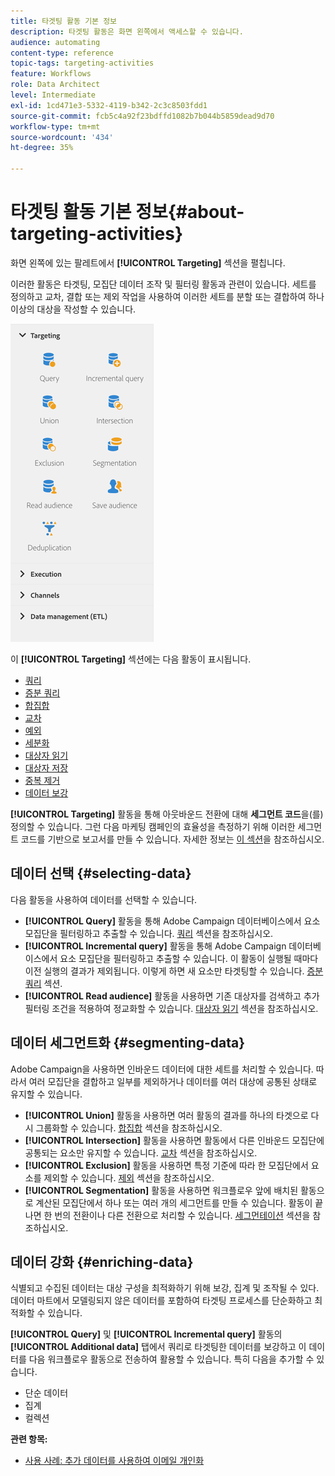 ```yaml
---
title: 타겟팅 활동 기본 정보
description: 타겟팅 활동은 화면 왼쪽에서 액세스할 수 있습니다.
audience: automating
content-type: reference
topic-tags: targeting-activities
feature: Workflows
role: Data Architect
level: Intermediate
exl-id: 1cd471e3-5332-4119-b342-2c3c8503fdd1
source-git-commit: fcb5c4a92f23bdffd1082b7b044b5859dead9d70
workflow-type: tm+mt
source-wordcount: '434'
ht-degree: 35%

---
```


# 타겟팅 활동 기본 정보{#about-targeting-activities}

화면 왼쪽에 있는 팔레트에서 **[!UICONTROL Targeting]** 섹션을 펼칩니다.

이러한 활동은 타겟팅, 모집단 데이터 조작 및 필터링 활동과 관련이 있습니다. 세트를 정의하고 교차, 결합 또는 제외 작업을 사용하여 이러한 세트를 분할 또는 결합하여 하나 이상의 대상을 작성할 수 있습니다.

![](assets/wkf_targeting_activities.png)

이 **[!UICONTROL Targeting]** 섹션에는 다음 활동이 표시됩니다.

* [쿼리](../../automating/using/query.md)
* [증분 쿼리](../../automating/using/incremental-query.md)
* [합집합](../../automating/using/union.md)
* [교차](../../automating/using/intersection.md)
* [예외](../../automating/using/exclusion.md)
* [세분화](../../automating/using/segmentation.md)
* [대상자 읽기](../../automating/using/read-audience.md)
* [대상자 저장](../../automating/using/save-audience.md)
* [중복 제거](../../automating/using/deduplication.md)
* [데이터 보강](../../automating/using/enrichment.md)

**[!UICONTROL Targeting]** 활동을 통해 아웃바운드 전환에 대해 **세그먼트 코드**&#x200B;을(를) 정의할 수 있습니다. 그런 다음 마케팅 캠페인의 효율성을 측정하기 위해 이러한 세그먼트 코드를 기반으로 보고서를 만들 수 있습니다. 자세한 정보는 [이 섹션](../../reporting/using/creating-a-report-workflow-segment.md)을 참조하십시오.

## 데이터 선택 {#selecting-data}

다음 활동을 사용하여 데이터를 선택할 수 있습니다.

* **[!UICONTROL Query]** 활동을 통해 Adobe Campaign 데이터베이스에서 요소 모집단을 필터링하고 추출할 수 있습니다. [쿼리](../../automating/using/query.md) 섹션을 참조하십시오.
* **[!UICONTROL Incremental query]** 활동을 통해 Adobe Campaign 데이터베이스에서 요소 모집단을 필터링하고 추출할 수 있습니다. 이 활동이 실행될 때마다 이전 실행의 결과가 제외됩니다. 이렇게 하면 새 요소만 타겟팅할 수 있습니다. [증분 쿼리](../../automating/using/incremental-query.md) 섹션.
* **[!UICONTROL Read audience]** 활동을 사용하면 기존 대상자를 검색하고 추가 필터링 조건을 적용하여 정교화할 수 있습니다. [대상자 읽기](../../automating/using/read-audience.md) 섹션을 참조하십시오.

## 데이터 세그먼트화 {#segmenting-data}

Adobe Campaign을 사용하면 인바운드 데이터에 대한 세트를 처리할 수 있습니다. 따라서 여러 모집단을 결합하고 일부를 제외하거나 데이터를 여러 대상에 공통된 상태로 유지할 수 있습니다.

* **[!UICONTROL Union]** 활동을 사용하면 여러 활동의 결과를 하나의 타겟으로 다시 그룹화할 수 있습니다. [합집합](../../automating/using/union.md) 섹션을 참조하십시오.
* **[!UICONTROL Intersection]** 활동을 사용하면 활동에서 다른 인바운드 모집단에 공통되는 요소만 유지할 수 있습니다. [교차](../../automating/using/intersection.md) 섹션을 참조하십시오.
* **[!UICONTROL Exclusion]** 활동을 사용하면 특정 기준에 따라 한 모집단에서 요소를 제외할 수 있습니다. [제외](../../automating/using/exclusion.md) 섹션을 참조하십시오.
* **[!UICONTROL Segmentation]** 활동을 사용하면 워크플로우 앞에 배치된 활동으로 계산된 모집단에서 하나 또는 여러 개의 세그먼트를 만들 수 있습니다. 활동이 끝나면 한 번의 전환이나 다른 전환으로 처리할 수 있습니다. [세그먼테이션](../../automating/using/segmentation.md) 섹션을 참조하십시오.

## 데이터 강화 {#enriching-data}

식별되고 수집된 데이터는 대상 구성을 최적화하기 위해 보강, 집계 및 조작될 수 있다. 데이터 마트에서 모델링되지 않은 데이터를 포함하여 타겟팅 프로세스를 단순화하고 최적화할 수 있습니다.

**[!UICONTROL Query]** 및 **[!UICONTROL Incremental query]** 활동의 **[!UICONTROL Additional data]** 탭에서 쿼리로 타겟팅한 데이터를 보강하고 이 데이터를 다음 워크플로우 활동으로 전송하여 활용할 수 있습니다. 특히 다음을 추가할 수 있습니다.

* 단순 데이터
* 집계
* 컬렉션

**관련 항목:**

* [사용 사례: 추가 데이터를 사용하여 이메일 개인화](../../automating/using/personalizing-email-with-additional-data.md)
